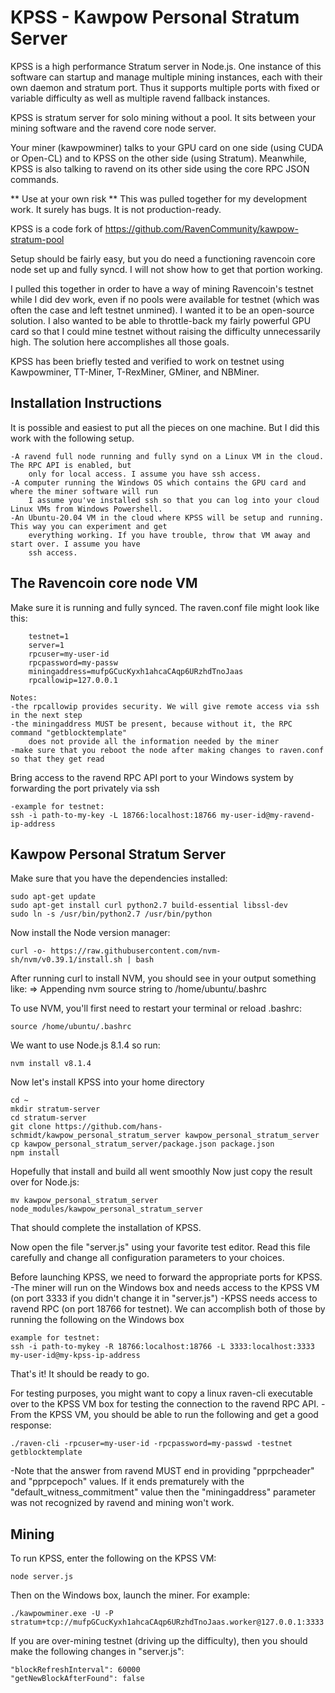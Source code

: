 

# KPSS - Kawpow Personal Stratum Server


KPSS is a high performance Stratum server in Node.js. One instance of this software can startup and 
manage multiple mining instances, each with their own daemon and stratum port. Thus it supports 
multiple ports with fixed or variable difficulty as well as multiple ravend fallback instances.

KPSS is stratum server for solo mining without a pool. It sits between your mining software and the ravend 
core node server. 

Your miner (kawpowminer) talks to your GPU card on one side (using CUDA or Open-CL) and to KPSS on the 
other side (using Stratum). Meanwhile, KPSS is also talking to ravend on its other side using the core RPC
JSON commands.

** Use at your own risk ** 
This was pulled together for my development work. It surely has bugs. It is not production-ready.

KPSS is a code fork of https://github.com/RavenCommunity/kawpow-stratum-pool

Setup should be fairly easy, but you do need a functioning ravencoin core node set up and fully syncd.
I will not show how to get that portion working.

I pulled this together in order to have a way of mining Ravencoin's testnet while I did dev work, even
if no pools were available for testnet (which was often the case and left testnet unmined). I wanted
it to be an open-source solution. I also wanted to be able to throttle-back my fairly powerful GPU card
so that I could mine testnet without raising the difficulty unnecessarily high. The solution here
accomplishes all those goals.

KPSS has been briefly tested and verified to work on testnet using Kawpowminer, TT-Miner, T-RexMiner,
GMiner, and NBMiner.


## Installation Instructions

It is possible and easiest to put all the pieces on one machine. But I did this work with the following
setup.

	-A ravend full node running and fully synd on a Linux VM in the cloud. The RPC API is enabled, but
		only for local access. I assume you have ssh access.
	-A computer running the Windows OS which contains the GPU card and where the miner software will run
		I assume you've installed ssh so that you can log into your cloud Linux VMs from Windows Powershell.
	-An Ubuntu-20.04 VM in the cloud where KPSS will be setup and running. This way you can experiment and get
		everything working. If you have trouble, throw that VM away and start over. I assume you have
		ssh access.

## The Ravencoin core node VM

Make sure it is running and fully synced. The raven.conf file might look like this:
```	
	testnet=1
	server=1
	rpcuser=my-user-id
	rpcpassword=my-passw
	miningaddress=mufpGCucKyxh1ahcaCAqp6URzhdTnoJaas
	rpcallowip=127.0.0.1
```
	
	Notes:
	-the rpcallowip provides security. We will give remote access via ssh in the next step
	-the miningaddress MUST be present, because without it, the RPC command "getblocktemplate"
		does not provide all the information needed by the miner
	-make sure that you reboot the node after making changes to raven.conf so that they get read

Bring access to the ravend RPC API port to your Windows system by forwarding the port privately via ssh

	-example for testnet: 
	ssh -i path-to-my-key -L 18766:localhost:18766 my-user-id@my-ravend-ip-address
		
		
## Kawpow Personal Stratum Server


Make sure that you have the dependencies installed:

	sudo apt-get update
	sudo apt-get install curl python2.7 build-essential libssl-dev
	sudo ln -s /usr/bin/python2.7 /usr/bin/python
	
Now install the Node version manager:

	curl -o- https://raw.githubusercontent.com/nvm-sh/nvm/v0.39.1/install.sh | bash

After running curl to install NVM, you should see in your output something like:
	=> Appending nvm source string to /home/ubuntu/.bashrc

To use NVM, you'll first need to restart your terminal or reload .bashrc:

	source /home/ubuntu/.bashrc

We want to use Node.js 8.1.4 so run:

	nvm install v8.1.4

Now let's install KPSS into your home directory

	cd ~
	mkdir stratum-server
	cd stratum-server
	git clone https://github.com/hans-schmidt/kawpow_personal_stratum_server kawpow_personal_stratum_server
	cp kawpow_personal_stratum_server/package.json package.json
	npm install
	
Hopefully that install and build all went smoothly
Now just copy the result over for Node.js:

	mv kawpow_personal_stratum_server node_modules/kawpow_personal_stratum_server
	
That should complete the installation of KPSS.

Now open the file "server.js" using your favorite test editor.
Read this file carefully and change all configuration parameters to your choices.

Before launching KPSS, we need to forward the appropriate ports for KPSS.
-The miner will run on the Windows box and needs access to the KPSS VM (on port 3333 if you 
didn't change it in "server.js")
-KPSS needs access to ravend RPC (on port 18766 for testnet).
We can accomplish both of those by running the following on the Windows box

	example for testnet: 
	ssh -i path-to-mykey -R 18766:localhost:18766 -L 3333:localhost:3333 my-user-id@my-kpss-ip-address

That's it! It should be ready to go.

For testing purposes, you might want to copy a linux raven-cli executable over to the KPSS
VM box for testing the connection to the ravend RPC API.
-From the KPSS VM, you should be able to run the following and get a good response:

	./raven-cli -rpcuser=my-user-id -rpcpassword=my-passwd -testnet getblocktemplate
	
-Note that the answer from ravend MUST end in providing "pprpcheader" and "pprpcepoch"
values. If it ends prematurely with the "default_witness_commitment" value then the
"miningaddress" parameter was not recognized by ravend and mining won't work.
	
## Mining


To run KPSS, enter the following on the KPSS VM:

	node server.js
	
Then on the Windows box, launch the miner. For example:

	./kawpowminer.exe -U -P stratum+tcp://mufpGCucKyxh1ahcaCAqp6URzhdTnoJaas.worker@127.0.0.1:3333

If you are over-mining testnet (driving up the difficulty), then you should make the following
changes in "server.js":

	"blockRefreshInterval": 60000
	"getNewBlockAfterFound": false

